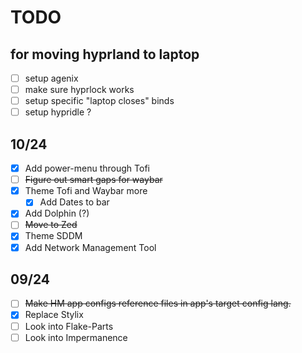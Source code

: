 # TODO

## for moving hyprland to laptop

- [ ] setup agenix
- [ ] make sure hyprlock works
- [ ] setup specific "laptop closes" binds
- [ ] setup hypridle ?

## 10/24

- [x] Add power-menu through Tofi
- [ ] ~~Figure out smart gaps for waybar~~
- [x] Theme Tofi and Waybar more
  - [x] Add Dates to bar
- [x] Add Dolphin (?)
- [ ] ~~Move to Zed~~
- [x] Theme SDDM
- [x] Add Network Management Tool

## 09/24

- [ ] ~~Make HM app configs reference files in app's target config lang.~~
- [x] Replace Stylix
- [ ] Look into Flake-Parts
- [ ] Look into Impermanence
